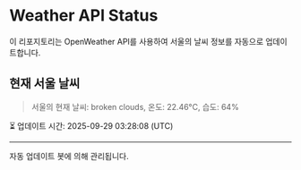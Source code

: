 
# Weather API Status

이 리포지토리는 OpenWeather API를 사용하여 서울의 날씨 정보를 자동으로 업데이트합니다.

## 현재 서울 날씨
> 서울의 현재 날씨: broken clouds, 온도: 22.46°C, 습도: 64%

⏳ 업데이트 시간: 2025-09-29 03:28:08 (UTC)

---
자동 업데이트 봇에 의해 관리됩니다.
